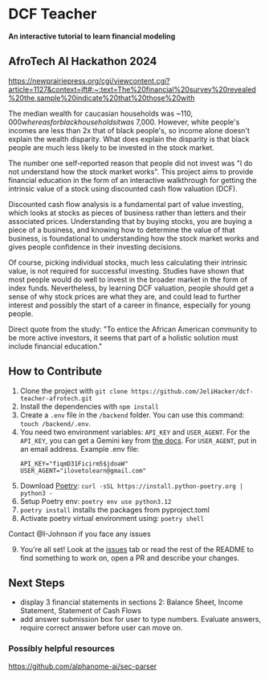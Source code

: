 # DCF Teacher
**An interactive tutorial to learn financial modeling**
## AfroTech AI Hackathon 2024
https://newprairiepress.org/cgi/viewcontent.cgi?article=1127&context=jft#:~:text=The%20financial%20survey%20revealed%20the,sample%20indicate%20that%20those%20with

The median wealth for caucasian households was ~$110,000 whereas for black households it was ~$7,000. However, white people's incomes are less than 2x that of black people's, so income alone doesn't explain the wealth disparity. What does explain the disparity is that black people are much less likely to be invested in the stock market.

The number one self-reported reason that people did not invest was "I do not understand how the stock market works". This project aims to provide financial education in the form of an interactive walkthrough for getting the intrinsic value of a stock using discounted cash flow valuation (DCF). 

Discounted cash flow analysis is a fundamental part of value investing, which looks at stocks as pieces of business rather than letters and their associated prices. Understanding that by buying stocks, you are buying a piece of a business, and knowing how to determine the value of that business, is foundational to understanding how the stock market works and gives people confidence in their investing decisions. 

Of course, picking individual stocks, much less calculating their intrinsic value, is not required for successful investing. Studies have shown that most people would do well to invest in the broader market in the form of index funds. Nevertheless, by learning DCF valuation, people should get a sense of why stock prices are what they are, and could lead to further interest and possibly the start of a career in finance, especially for young people.

Direct quote from the study: "To entice the African American community to be more active investors, it seems that
part of a holistic solution must include financial education."



## How to Contribute
1. Clone the project with `git clone https://github.com/JeliHacker/dcf-teacher-afrotech.git`
2. Install the dependencies with `npm install`
3. Create a `.env` file in the `/backend` folder. You can use this command: `touch /backend/.env`.
4. You need two environment variables: `API_KEY` and `USER_AGENT`. For the `API_KEY`, you can get a Gemini key from [the docs](https://ai.google.dev/gemini-api/docs/api-key). For `USER_AGENT`, put in an email address. 
    Example .env file:
    ```
    API_KEY="fiqmD31Ficirm5$jdoaW"
    USER_AGENT="ilovetolearn@gmail.com"
    ```
5. Download [Poetry](https://python-poetry.org):  `curl -sSL https://install.python-poetry.org | python3 -`
6. Setup Poetry env: `poetry env use python3.12`
7. `poetry install` installs the packages from pyproject.toml
8. Activate poetry virtual environment using: `poetry shell`

Contact @I-Johnson if you face any issues

9. You're all set! Look at the [issues](https://github.com/JeliHacker/dcf-teacher-afrotech/issues) tab or read the rest of the README to find something to work on, open a PR and describe your changes. 
## Next Steps
- display 3 financial statements in sections 2: Balance Sheet, Income Statement, Statement of Cash Flows
- add answer submission box for user to type numbers. Evaluate answers, require correct answer before user can move on.

### Possibly helpful resources
https://github.com/alphanome-ai/sec-parser
